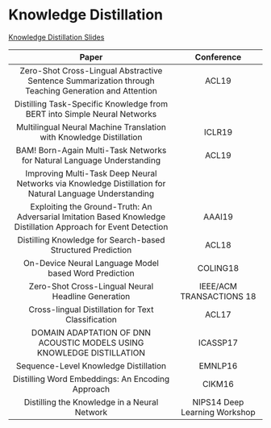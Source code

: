 # Knowledge Distillation

[Knowledge Distillation Slides](slides/presentation/Knowledge%20Distillation.pdf)

| Paper | Conference |
| :---: | :---: |
|Zero-Shot Cross-Lingual Abstractive Sentence Summarization through Teaching Generation and Attention|ACL19|
| Distilling Task-Specific Knowledge from BERT into Simple Neural Networks | |
| Multilingual Neural Machine Translation with Knowledge Distillation| ICLR19 |
| BAM! Born-Again Multi-Task Networks for Natural Language Understanding |ACL19 |
|Improving Multi-Task Deep Neural Networks via Knowledge Distillation for Natural Language Understanding||
| Exploiting the Ground-Truth: An Adversarial Imitation Based Knowledge Distillation Approach for Event Detection | AAAI19 |
| Distilling Knowledge for Search-based Structured Prediction | ACL18 |
| On-Device Neural Language Model based Word Prediction | COLING18 |
| Zero-Shot Cross-Lingual Neural Headline Generation | IEEE/ACM TRANSACTIONS 18 |
| Cross-lingual Distillation for Text Classification | ACL17 |
| DOMAIN ADAPTATION OF DNN ACOUSTIC MODELS USING KNOWLEDGE DISTILLATION | ICASSP17 |
| Sequence-Level Knowledge Distillation | EMNLP16 |
| Distilling Word Embeddings: An Encoding Approach | CIKM16 |
| Distilling the Knowledge in a Neural Network | NIPS14 Deep Learning Workshop|


